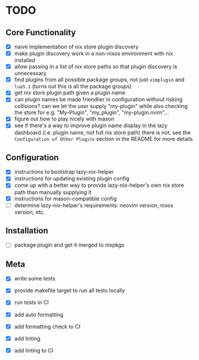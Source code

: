 # TODO

## Core Functionality

- [x] naive implementation of nix store plugin discovery
- [x] make plugin discovery work in a non-nixos environment with nix installed
- [x] allow passing in a list of nix store paths so that plugin discovery is unnecessary
- [x] find plugins from all possible package groups, not just `vimplugin` and `lua5.1` (turns out this is all the package groups)
- [x] get nix store plugin path given a plugin name
- [x] can plugin names be made friendlier in configuration without risking collisions?
        can we let the user supply "my-plugin" while also checking the store for
        e.g. "My-Plugin", "my_plugin", "my-plugin.nvim"...
- [x] figure out how to play nicely with mason
- [x] see if there's a way to improve plugin name display in the lazy dashboard (i.e. plugin name, not full nix store path)
        there is not. see the `Configuration of Other Plugins` section in the README for more details

## Configuration

- [x] instructions to bootstrap lazy-nix-helper
- [x] instructions for updating existing plugin config
- [x] come up with a better way to provide lazy-nix-helper's own nix store path than manually supplying it
- [x] instructions for mason-compatible config
- [ ] determine lazy-nix-helper's requirements: neovim version, nixos version, etc.

## Installation

- [ ] package plugin and get it merged to nixpkgs

## Meta

- [x] write some tests
- [x] provide makefile target to run all tests locally
- [x] run tests in CI
- [x] add auto formatting
- [x] add formatting check to CI
- [x] add linting
- [x] add linting to CI

